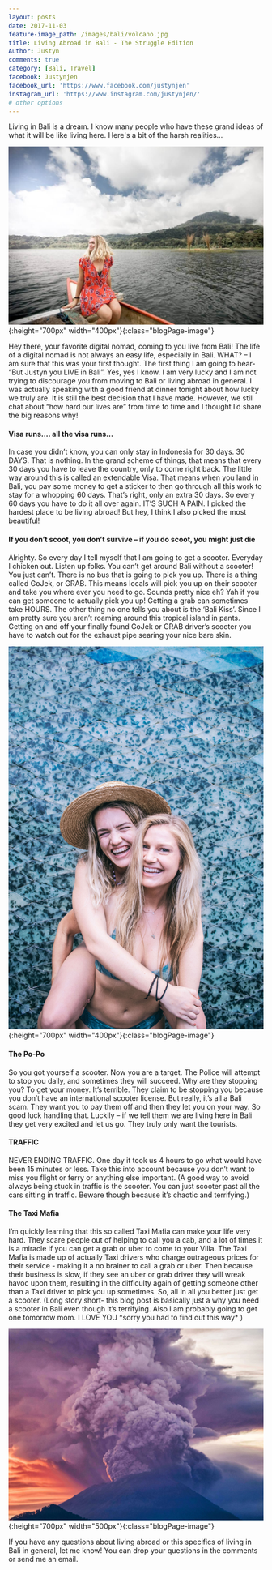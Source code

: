 ```yaml
---
layout: posts
date: 2017-11-03
feature-image_path: /images/bali/volcano.jpg
title: Living Abroad in Bali - The Struggle Edition
Author: Justyn
comments: true
category: [Bali, Travel]
facebook: Justynjen
facebook_url: 'https://www.facebook.com/justynjen'
instagram_url: 'https://www.instagram.com/justynjen/'
# other options
---
```

Living in Bali is a dream. I know many people who have these grand ideas of what it will be like living here. Here's a bit of the harsh realities...

![A photo of me, sitting on a row boat in Northern Bali](/images/bali/insta-tour5.jpg){:height="700px" width="400px"}{:class="blogPage-image"}

Hey there, your favorite digital nomad, coming to you live from Bali! The life of a digital nomad is not always an easy life, especially in Bali. WHAT? – I am sure that this was your first thought. The first thing I am going to hear- “But Justyn you LIVE in Bali”. Yes, yes I know. I am very lucky and I am not trying to discourage you from moving to Bali or living abroad in general. I was actually speaking with a good friend at dinner tonight about how lucky we truly are. It is still the best decision that I have made. However, we still chat about “how hard our lives are” from time to time and I thought I’d share the big reasons why!

<h4>Visa runs…. all the visa runs…</h4>
In case you didn’t know, you can only stay in Indonesia for 30 days. 30 DAYS. That is nothing. In the grand scheme of things, that means that every 30 days you have to leave the country, only to come right back. The little way around this is called an extendable Visa. That means when you land in Bali, you pay some money to get a sticker to then go through all this work to stay for a whopping 60 days. That’s right, only an extra 30 days. So every 60 days you have to do it all over again. IT’S SUCH A PAIN. I picked the hardest place to be living abroad! But hey, I think I also picked the most beautiful!

<h4>If you don’t scoot, you don’t survive – if you do scoot, you might just die</h4>
Alrighty. So every day I tell myself that I am going to get a scooter. Everyday I chicken out. Listen up folks. You can’t get around Bali without a scooter! You just can’t. There is no bus that is going to pick you up. There is a thing called GoJek, or GRAB. This means locals will pick you up on their scooter and take you where ever you need to go. Sounds pretty nice eh? Yah if you can get someone to actually pick you up! Getting a grab can sometimes take HOURS. The other thing no one tells you about is the ‘Bali Kiss’. Since I am pretty sure you aren’t roaming around this tropical island in pants.  Getting on and off your finally found GoJek or GRAB driver’s scooter you have to watch out for the exhaust pipe searing your nice bare skin.

![An Image of me on Kiersten's back](/images/bali/kierstenPiggy.jpg){:height="700px" width="400px"}{:class="blogPage-image"}

<h4>The Po-Po</h4>
So you got yourself a scooter. Now you are a target. The Police will attempt to stop you daily, and sometimes they will succeed. Why are they stopping you? To get your money. It’s terrible. They claim to be stopping you because you don’t have an international scooter license. But really, it’s all a Bali scam. They want you to pay them off and then they let you on your way. So good luck handling that. Luckily – if we tell them we are living here in Bali they get very excited and let us go. They truly only want the tourists.

<h4>TRAFFIC</h4>
NEVER ENDING TRAFFIC. One day it took us 4 hours to go what would have been 15 minutes or less. Take this into account because you don’t want to miss you flight or ferry or anything else important. (A good way to avoid always being stuck in traffic is the scooter. You can just scooter past all the cars sitting in traffic. Beware though because it’s chaotic and terrifying.)

<h4>The Taxi Mafia</h4>
I’m quickly learning that this so called Taxi Mafia can make your life very hard. They scare people out of helping to call you a cab, and a lot of times it is a miracle if you can get a grab or uber to come to your Villa. The Taxi Mafia is made up of actually Taxi drivers who charge outrageous prices for their service - making it a no brainer to call a grab or uber. Then because their business is slow, if they see an uber or grab driver they will wreak havoc upon them, resulting in the difficulty again of getting someone other than a Taxi driver to pick you up sometimes. So, all in all you better just get a scooter. (Long story short- this blog post is basically just a why you need a scooter in Bali even though it’s terrifying. Also I am probably going to get one tomorrow mom. I LOVE YOU *sorry you had to find out this way* )

![A Picture of Mount Agung Erupting](/images/bali/volcano.jpg){:height="700px" width="500px"}{:class="blogPage-image"}

If you have any questions about living abroad or this specifics of living in Bali in general, let me know! You can drop your questions in the comments or send me an email.
